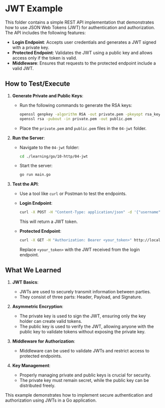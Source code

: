 # JWT Example

This folder contains a simple REST API implementation that demonstrates how to use JSON Web Tokens (JWT) for authentication and authorization. The API includes the following features:

- **Login Endpoint**: Accepts user credentials and generates a JWT signed with a private key.
- **Protected Endpoint**: Validates the JWT using a public key and allows access only if the token is valid.
- **Middleware**: Ensures that requests to the protected endpoint include a valid JWT.

## How to Test/Execute

1. **Generate Private and Public Keys**:
   - Run the following commands to generate the RSA keys:
     ```bash
     openssl genpkey -algorithm RSA -out private.pem -pkeyopt rsa_keygen_bits:2048
     openssl rsa -pubout -in private.pem -out public.pem
     ```
   - Place the `private.pem` and `public.pem` files in the `04-jwt` folder.

2. **Run the Server**:
   - Navigate to the `04-jwt` folder:
     ```bash
     cd ./learning/go/10-http/04-jwt
     ```
   - Start the server:
     ```bash
     go run main.go
     ```

3. **Test the API**:
   - Use a tool like `curl` or Postman to test the endpoints.

   - **Login Endpoint**:
     ```bash
     curl -X POST -H "Content-Type: application/json" -d '{"username":"user","password":"pass"}' http://localhost:8080/login
     ```
     This will return a JWT token.

   - **Protected Endpoint**:
     ```bash
     curl -X GET -H "Authorization: Bearer <your_token>" http://localhost:8080/protected
     ```
     Replace `<your_token>` with the JWT received from the login endpoint.

## What We Learned

1. **JWT Basics**:
   - JWTs are used to securely transmit information between parties.
   - They consist of three parts: Header, Payload, and Signature.

2. **Asymmetric Encryption**:
   - The private key is used to sign the JWT, ensuring only the key holder can create valid tokens.
   - The public key is used to verify the JWT, allowing anyone with the public key to validate tokens without exposing the private key.

3. **Middleware for Authorization**:
   - Middleware can be used to validate JWTs and restrict access to protected endpoints.

4. **Key Management**:
   - Properly managing private and public keys is crucial for security.
   - The private key must remain secret, while the public key can be distributed freely.

This example demonstrates how to implement secure authentication and authorization using JWTs in a Go application.